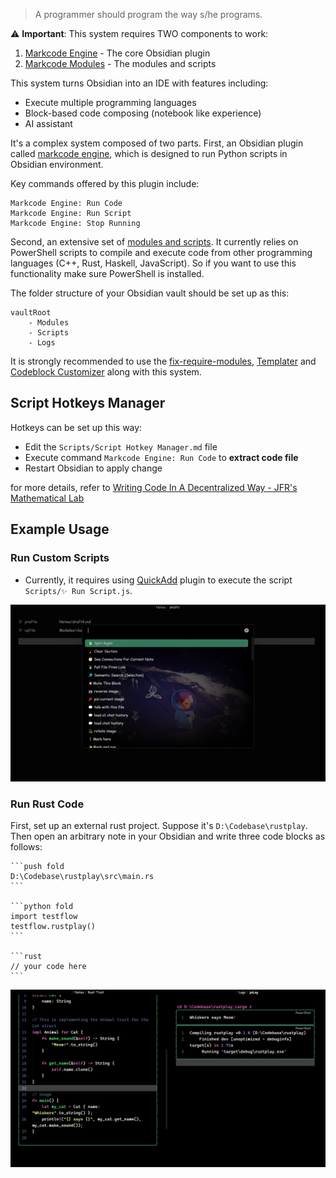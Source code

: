 > A programmer should program the way s/he programs.

⚠️ **Important**: This system requires TWO components to work:
1. [Markcode Engine](https://github.com/shuxueshuxue/Markcode-engine) - The core Obsidian plugin
2. [Markcode Modules](https://github.com/shuxueshuxue/Markcode-modules) - The modules and scripts

This system turns Obsidian into an IDE with features including:
- Execute multiple programming languages
- Block-based code composing (notebook like experience)
- AI assistant

It's a complex system composed of two parts.
First, an Obsidian plugin called [markcode engine](https://github.com/shuxueshuxue/Markcode-engine), which is designed to run Python scripts in Obsidian environment.

Key commands offered by this plugin include:

```
Markcode Engine: Run Code
Markcode Engine: Run Script
Markcode Engine: Stop Running
```

Second, an extensive set of [modules and scripts](https://github.com/shuxueshuxue/Markcode-modules). It currently relies on PowerShell scripts to compile and execute code from other programming languages (C++, Rust, Haskell, JavaScript). So if you want to use this functionality make sure PowerShell is installed.

The folder structure of your Obsidian vault should be set up as this:

```
vaultRoot
	- Modules
	- Scripts
	- Logs
```

It is strongly recommended to use the [fix-require-modules](https://github.com/mnaoumov/obsidian-fix-require-modules), [Templater]( https://github.com/SilentVoid13/Templater ) and [Codeblock Customizer](https://github.com/mugiwara85/CodeblockCustomizer) along with this system.

## Script Hotkeys Manager

Hotkeys can be set up this way:
- Edit the `Scripts/Script Hotkey Manager.md` file
- Execute command `Markcode Engine: Run Code` to **extract code file**
- Restart Obsidian to apply change

for more details, refer to [Writing Code In A Decentralized Way - JFR's Mathematical Lab](https://publish.obsidian.md/jeffry/Blogs/Markcode/Writing+Code+In+A+Decentralized+Way)

## Example Usage

### Run Custom Scripts

- Currently, it requires using [QuickAdd](https://github.com/chhoumann/quickadd) plugin to execute the script `Scripts/✨ Run Script.js`.

![](assets/Markcode%20engine%20document-1.png)

### Run Rust Code

First, set up an external rust project.
Suppose it's `D:\Codebase\rustplay`. Then open an arbitrary note in your Obsidian and write three code blocks as follows:

````
```push fold
D:\Codebase\rustplay\src\main.rs
```

```python fold
import testflow
testflow.rustplay()
```

```rust
// your code here
```
````

![](assets/Markcode%20engine%20document.png)
